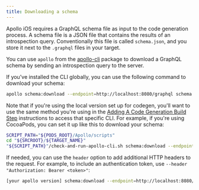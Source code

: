 ```yaml
---
title: Downloading a schema
---
```


Apollo iOS requires a GraphQL schema file as input to the code generation process. A schema file is a JSON file that contains the results of an introspection query. Conventionally this file is called `schema.json`, and you store it next to the `.graphql` files in your target.

You can use `apollo` from the [apollo-cli](https://github.com/apollographql/apollo-cli) package to download a GraphQL schema by sending an introspection query to the server.

If you've installed the CLI globally, you can use the following command to download your schema: 

```sh
apollo schema:download --endpoint=http://localhost:8080/graphql schema.json
```

Note that if you're using the local version set up for codegen, you'll want to use the same method you're using in the [Adding A Code Generation Build Step](installation#adding-a-code-generation-build-step) instructions to access that specific CLI. For example, if you're using CocoaPods, you can set it up like this to download your schema: 

```sh
SCRIPT_PATH="${PODS_ROOT}/Apollo/scripts"
cd "${SRCROOT}/${TARGET_NAME}"
"${SCRIPT_PATH}"/check-and-run-apollo-cli.sh schema:download --endpoint=http://localhost:8080/graphql schema.json
```

If needed, you can use the `header` option to add additional HTTP headers to the request. For example, to include an authentication token, use `--header "Authorization: Bearer <token>"`:

```sh
[your apollo version] schema:download --endpoint=http://localhost:8080/graphql --header="Authorization: Bearer <token>"
```
